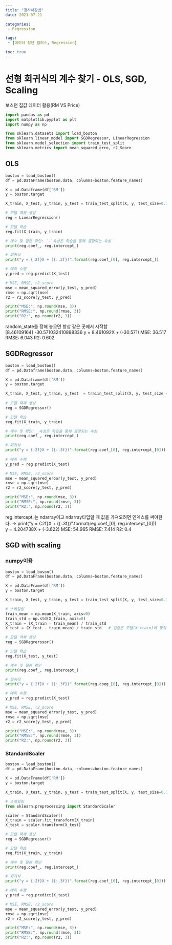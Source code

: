 ```yaml
---
title: "경사하강법"
date: 2021-07-21

categories:
 - Regression

tags:
 - [데이터 청년 캠퍼스, Regression]

toc: true
---
```

# 선형 회귀식의 계수 찾기 - OLS, SGD, Scaling  
<div class="notice" markdown="1">
보스턴 집값 데이터 활용(RM  VS  Price)
</div>  

```py
import pandas as pd
import matplotlib.pyplot as plt
import numpy as np

from sklearn.datasets import load_boston
from sklearn.linear_model import SGDRegressor, LinearRegression
from sklearn.model_selection import train_test_split
from sklearn.metrics import mean_squared_erro, r2_Score
```  

## OLS  
```py
boston = load_boston()
df = pd.DataFrame(boston.data, columns=boston.feature_names)

X = pd.Dataframe(df['RM'])
y = boston.target

X_train, X_test, y_train, y_test = train_test_split(X, y, test_size=0.3, random_state=1)

# 모델 객체 생성
reg = LinearRegression()

# 모델 학습
reg.fit(X_train, y_train)

# 계수 및 절편 확인: `-`속성은 학습을 통해 결정되는 속성
print(reg.coef_, reg.intercept_)

# 회귀식
print("y = {:2f}X + ({:.3f})".format(reg.coef_[0], reg.intercept_))

# 예측 수행
y_pred = reg.predict(X_test)

# MSE, RMSE, r2_score
mse = mean_squared_error(y_test, y_pred)
rmse = np.sqrt(mse)
r2 = r2_score(y_test, y_pred)

print("MSE:", np.round(mse, 3))
print("RMSE:", np.round(rmse, 3))
print("R2:", np.round(r2, 3))
```  
<div class="notice--primary" markdown="1">
random_state를 정해 놓으면 항상 같은 곳에서 시작함
</div>  
  
<div class="notice" markdown="1">
[8.46109164] -30.571032410898336  
y = 8.461092X + (-30.571)  
MSE: 36.517  
RMSE:  6.043  
R2:  0.602  
</div>
  
## SGDRegressor  
```py
boston = load_boston()
df = pd.Dataframe(boston.data, columns=boston.feature_names)

X = pd.Dataframe(df['RM'])
y = boston.target

X_train, X_test, y_train, y_test  = traiin_test_split(X, y, test_size = 0.3, random_state=1)
  
# 모델 객체 생성
reg = SGDRegressor()

# 모델 학습
reg.fit(X_train, y_train)

# 계수 및 확인: _속성은 학습을 통해 결정되는 속성
print(reg.coef_, reg.intercept_)

# 회귀식
print("y = {:2f}X + ({:.3f})".format(reg.coef_[0], reg.intercept_[0]))
  
# 예측 수행
y_pred = reg.predict(X_test)

# MSE, RMSE, r2_score
mse = mean_squared_eroor(y_test, y_pred)
rmse = np.sqrt(mse)
r2 = r2_score(y_test, y_pred)

print("MSE:", np.round(mse, 3))
print("RMSE:", np.round(rmse, 3))
print("R2:", np.round(r2, 3))
```  
<div class="notice--primary" markdown="1">
reg.intercept_는 ndarray이고 ndarray타입일 때 값을 가져오려면 인덱스를 써야한다.
→ print("y = {:2f}X + ({:.3f})".format(reg.coef_[0], reg.intercept_[0]))
</div>  
  
<div class="notice" markdown="1">
y = 4.204738X + (-3.622)  
MSE: 54.965  
RMSE:  7.414  
R2:  0.4  
</div>  
  
## SGD with scaling  
### numpy이용  
```py
boston = load_boson()
df = pd.DataFrame(boston.data, columns=boston.feature_names)

X = pd.DataFrame(df['RM'])
y = boston.target

X_train, X_test, y_train, y_test = train_test_split(X, y, test_size=0.3, random_state=1)

# 스케일링
train_mean = np.mean(X_train, axis=0)
train_std = np.std(X_train, axis=0)
X_train = (X_train - train_mean) / train_std
X_test = (X_test - train_mean) / train_std   # 검증은 모델(X_train)에 맞춰서 하는 것이기 때문

# 모델 객체 생성
reg = SGDRegrerssor()

# 모델 학습
reg.fit(X_test, y_test)

# 계수 및 절편 확인
print(reg.coef_, reg.intercept_)

# 회귀식
print("y = {:2f}X + ({:.3f})".format(reg.coeg_[0], reg.intercept_[0]))

# 예측 수행
y_pred = reg.predict(X_test)

# MSE, RMSE, r2_score
mse = mean_squared_error(y_test, y_pred)
rmse = np.sqrt(mse)
r2 = r2_score(y_test, y_pred)

print("MSE:", np.round(mse, 3))
print("RMSE:", np.round(rmse, 3))
print("R2:", np.round(r2, 3))
```

### StandardScaler
```py
boston = load_boston()
df = pd.DataFrame(boston.data, columns=boston.feature_names)

X = pd.DataFrame(df['RM'])
y = boston.target

X_train, X_test, y_train, y_test = train_test_split(X, y, test_size=0.3, random_state=1)

# 스케일링
from sklearn.preprocessing import StandardScaler

scaler = StandardScaler()
X_train = scaler.fit_transform(X_train)
X_test = scaler.transform(X_test)

# 모델 객체 생성
reg = SGDRegressor()

# 모델 학습
reg.fit(X_train, y_train)

# 계수 및 절편 확인
print(reg.coef_, reg.intercept_)

# 회귀식
print("y = {:2f}X + ({:.3f})".format(reg.coef_[0], reg.intercept_[0]))

# 예측 수행
y_pred = reg.predict(X_test)

# MSE, RMSE, r2_score
mse = mean_squared_error(y_test, y_pred)
rmse = np.sqrt(mse)
r2 = r2_score(y_test, y_pred)

print("MSE:", np.round(mse, 3))
print("RMSE:", np.round(rmse, 3))
print("R2:", np.round(r2, 3))
```  
